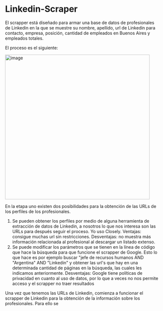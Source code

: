 # Linkedin-Scraper
 El scrapper está diseñado para armar una base de datos de profesionales de Linkedin en la que se muestre su nombre, apellido, url de Linkedin para contacto, empresa, posición, cantidad de empleados en Buenos Aires y empleados totales.

 El proceso es el siguiente:
 
<img width="472" alt="image" src="https://github.com/fasensio97/Linkedin-Scraper/assets/126920318/a108df82-9722-417c-98cf-288b302087c4">


En la etapa uno existen dos posibilidades para la obtención de las URLs de los perfiles de los profesionales. 
1) Se pueden obtener los perfiles por medio de alguna herramienta de extracción de datos de Linkedin, a nosotros lo que nos interesa son las URLs para después seguir el proceso. Yo uso Closely. Ventajas: consigue muchas url sin restricciones. Desventajas: no muestra más información relacionada al profesional al descargar un listado extenso.
2) Se puede modificar los parámetros que se tienen en la línea de código que hace la búsqueda para que funcione el scrapper de Google. Esto lo que hace es por ejemplo buscar "jefe de recursos humanos AND "Argentina" AND "Linkedin" y obtener las url's que hay en una determinada cantidad de páginas en la búsqueda, las cuales les indicamos anteriormente. Desventajas: Google tiene políticas de privacidad en cuanto al uso de datos, por lo que a veces no nos permite acceso y el scrapper no traer resultados

Una vez que tenemos las URLs de Linkedin, comienza a funcionar el scrapper de Linkedin para la obtención de la información sobre los profesionales. Para ello se 


